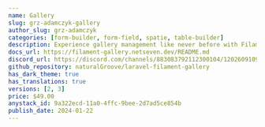 ```yaml
---
name: Gallery
slug: grz-adamczyk-gallery
author_slug: grz-adamczyk
categories: [form-builder, form-field, spatie, table-builder]
description: Experience gallery management like never before with Filament. This feature-rich plugin offers many integration possibilities, ensuring a seamless fit into your application!
docs_url: https://filament-gallery.netseven.dev/README.md
discord_url: https://discord.com/channels/883083792112300104/1202609109359271936
github_repository: naturalGroove/laravel-filament-gallery
has_dark_theme: true
has_translations: true
versions: [2, 3]
price: $49.00
anystack_id: 9a322ecd-11a0-4ffc-9bee-2d7ad5ce854b
publish_date: 2024-01-22
---
```

